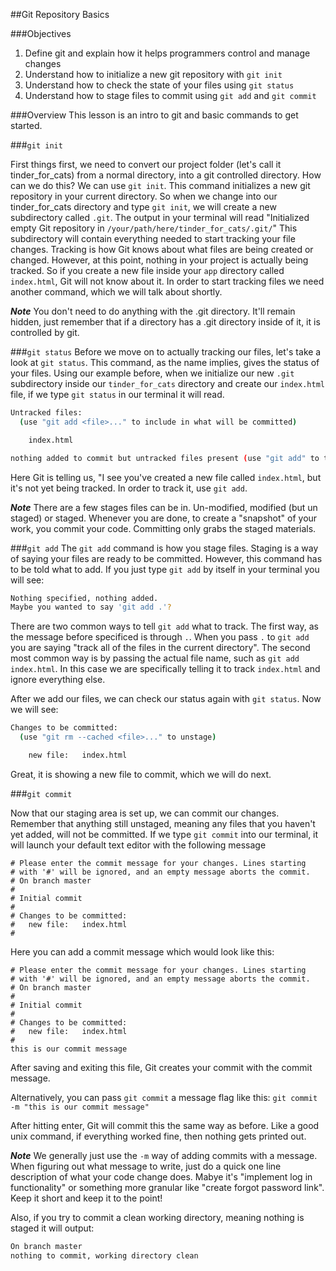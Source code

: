 ##Git Repository Basics

###Objectives
1. Define git and explain how it helps programmers control and manage changes
2. Understand how to initialize a new git repository with `git init`
2. Understand how to check the state of your files using `git status`
3. Understand how to stage files to commit using `git add` and `git commit`


###Overview
This lesson is an intro to git and basic commands to get started.

###`git init`

First things first, we need to convert our project folder (let's call it tinder_for_cats) from a normal directory, into a git controlled directory. How can we do this? We can use `git init`. This command initializes a new git repository in your current directory. So when we change into our tinder_for_cats directory and type `git init`, we will create a new subdirectory called `.git`. The output in your terminal will read "Initialized empty Git repository in `/your/path/here/tinder_for_cats/.git/`" This subdirectory will contain everything needed to start tracking your file changes. Tracking is how Git knows about what files are being created or changed. However, at this point, nothing in your project is actually being tracked. So if you create a new file inside your `app` directory called `index.html`, Git will not know about it. In order to start tracking files we need another command, which we will talk about shortly.

***Note***
You don't need to do anything with the .git directory. It'll remain hidden, just remember that if a directory has a .git directory inside of it, it is controlled by git.

###`git status`
Before we move on to actually tracking our files, let's take a look at `git status`. This command, as the name implies, gives the status of your files. Using our example before, when we initialize our new `.git` subdirectory inside our `tinder_for_cats` directory and create our `index.html` file, if we type `git status` in our terminal it will read.

```bash
Untracked files:
  (use "git add <file>..." to include in what will be committed)

	index.html

nothing added to commit but untracked files present (use "git add" to track)
```
Here Git is telling us, "I see you've created a new file called `index.html`, but it's not yet being tracked. In order to track it, use `git add`.

***Note***
There are a few stages files can be in. Un-modified, modified (but un staged) or staged. Whenever you are done, to create a "snapshot" of your work, you commit your code. Committing only grabs the staged materials.

###`git add`
The `git add` command is how you stage files. Staging is a way of saying your files are ready to be committed. However, this command has to be told what to add. If you just type `git add` by itself in your terminal you will see:

```bash
Nothing specified, nothing added.
Maybe you wanted to say 'git add .'?
```
There are two common ways to tell `git add` what to track.
The first way, as the message before specificed is through `.`. When you pass `.` to `git add` you are saying "track all of the files in the current directory". The second most common way is by passing the actual file name, such as `git add index.html`. In this case we are specifically telling it to track `index.html` and ignore everything else.

After we add our files, we can check our status again with `git status`. Now we will see:

```bash
Changes to be committed:
  (use "git rm --cached <file>..." to unstage)

	new file:   index.html
```
Great, it is showing a new file to commit, which we will do next.

###`git commit`

Now that our staging area is set up, we can commit our changes. Remember that anything still unstaged, meaning any files that you haven't yet added, will not be committed. If we type `git commit` into our terminal, it will launch your default text editor with the following message

```
# Please enter the commit message for your changes. Lines starting
# with '#' will be ignored, and an empty message aborts the commit.
# On branch master
#
# Initial commit
#
# Changes to be committed:
#	new file:   index.html
#
```
Here you can add a commit message which would look like this:

```
# Please enter the commit message for your changes. Lines starting
# with '#' will be ignored, and an empty message aborts the commit.
# On branch master
#
# Initial commit
#
# Changes to be committed:
#	new file:   index.html
#
this is our commit message
```

After saving and exiting this file, Git creates your commit with the commit message.

Alternatively, you can pass `git commit` a message flag like this:
`git commit -m "this is our commit message"`

After hitting enter, Git will commit this the same way as before. Like a good unix command, if everything worked fine, then nothing gets printed out.

***Note***
We generally just use the `-m` way of adding commits with a message. When figuring out what message to write, just do a quick one line description of what your code change does. Mabye it's "implement log in functionality" or something more granular like "create forgot password link". Keep it short and keep it to the point!  

Also, if you try to commit a clean working directory, meaning nothing is staged it will output:

```bash
On branch master
nothing to commit, working directory clean
```
